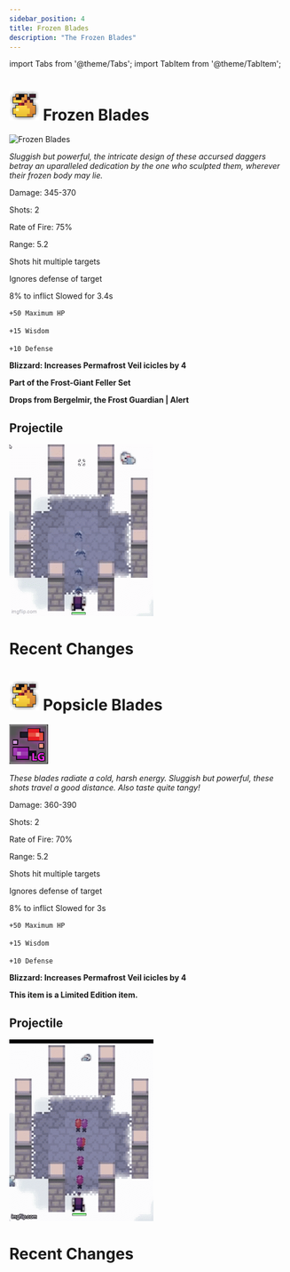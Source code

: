 ```yaml
---
sidebar_position: 4
title: Frozen Blades
description: "The Frozen Blades"
---
```


import Tabs from '@theme/Tabs';
import TabItem from '@theme/TabItem';

<Tabs>
  <TabItem value="Frozen Blades" label="Frozen Blades" default>

# ![lg](https://github.com/Terracidal/Gifs/blob/3df70e5adda992d8f18a074986c795f34a41a577/Legendary_Bag.png) Frozen Blades

![Frozen Blades](https://vwiki.valorserver.com/api/item/picture/Frozen%20Blades)  

<i>Sluggish but powerful, the intricate design of these accursed daggers betray an uparalleled dedication by the one who sculpted them, wherever their frozen body may lie. </i>


Damage: 345-370

Shots: 2

Rate of Fire: 75%

Range: 5.2

Shots hit multiple targets

Ignores defense of target

8% to inflict Slowed for 3.4s

    +50 Maximum HP
    
    +15 Wisdom
    
    +10 Defense
    
  **Blizzard: Increases Permafrost Veil icicles by 4**

**Part of the Frost-Giant Feller Set**
 
**Drops from Bergelmir, the Frost Guardian | Alert** 
 ## Projectile
 
![Frozen Blades Projectile](https://raw.githubusercontent.com/Terracidal/Gifs/7dbd62da85deebd4d075debae5b794f0e2a5107d/9ff3sd.gif)


# Recent Changes


  </TabItem>
  <TabItem value="Popsicle Blades" label="Popsicle Blades">

#  ![lg](https://github.com/Terracidal/Gifs/blob/3df70e5adda992d8f18a074986c795f34a41a577/Legendary_Bag.png)  Popsicle Blades

![pops](https://github.com/Terracidal/Gifs/blob/91792f3fba34f1b50cb2eb1a42244b50c5d84e3e/Pop.png)
    
<i>These blades radiate a cold, harsh energy. Sluggish but powerful, these shots travel a good distance. Also taste quite tangy!</i>


Damage: 360-390

Shots: 2

Rate of Fire: 70%

Range: 5.2

Shots hit multiple targets

Ignores defense of target

8% to inflict Slowed for 3s

    +50 Maximum HP

    +15 Wisdom

    +10 Defense

 **Blizzard: Increases Permafrost Veil icicles by 4**

**This item is a Limited Edition item.**

 ## Projectile

![mechs5](https://raw.githubusercontent.com/Terracidal/Gifs/fc608bea9e8c5e7b81fec11d3a99e241d34a4e0c/9ff475.gif)

# Recent Changes



 </TabItem>
</Tabs>
